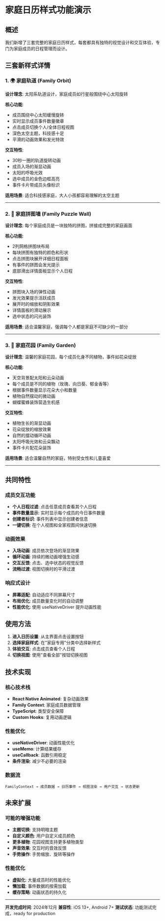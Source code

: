 # 家庭日历样式功能演示

## 概述

我们新增了三套完整的家庭日历样式，每套都具有独特的视觉设计和交互体验，专门为家庭成员的日程管理而设计。

## 三套新样式详情

### 1. 🌍 家庭轨道 (Family Orbit)

**设计理念**: 太阳系轨道设计，家庭成员如行星般围绕中心太阳旋转

**核心功能**:
- 成员围绕中心太阳缓慢旋转
- 实时显示成员事件数量徽章
- 点击成员切换个人/全体日程视图
- 深色太空主题，科技感十足
- 平滑的动画效果和发光特效

**交互特性**:
- 30秒一圈的轨道旋转动画
- 成员入场的渐显动画
- 太阳的呼吸光效
- 选中成员的金色边框高亮
- 事件卡片带成员头像标识

**适用场景**: 适合科技感家庭，大人小孩都容易理解的太空主题

---

### 2. 🧩 家庭拼图墙 (Family Puzzle Wall)

**设计理念**: 每个家庭成员是一块独特的拼图，拼接成完整的家庭画面

**核心功能**:
- 2列网格拼图块布局
- 每块拼图有独特的颜色和形状
- 点击拼图块展开详细日程面板
- 有事件的拼图会发光提示
- 底部滑出详情面板显示个人日程

**交互特性**:
- 拼图块入场的弹性动画
- 发光效果提示活跃成员
- 展开时的缩放和阴影效果
- 详情面板的滑动展示
- 选中状态的闪光装饰

**适用场景**: 适合温馨家庭，强调每个人都是家庭不可缺少的一部分

---

### 3. 🌺 家庭花园 (Family Garden)

**设计理念**: 温馨的家庭花园，每个成员化身不同植物，事件如花朵绽放

**核心功能**:
- 天空背景配太阳和云朵动画
- 每个成员是不同的植物（玫瑰、向日葵、郁金香等）
- 根据事件数量显示花朵大小和数量
- 植物自然摆动的微动画
- 蝴蝶蜜蜂装饰营造生机感

**交互特性**:
- 植物生长的渐显动画
- 花朵绽放的缩放效果
- 自然的摆动循环动画
- 太阳呼吸光效和云朵飘动
- 事件卡片配花朵装饰

**适用场景**: 适合温馨自然的家庭，特别受女性和儿童喜爱

---

## 共同特性

### 成员交互功能
- **个人日程过滤**: 点击任意成员查看其个人日程
- **事件数量显示**: 实时显示每个成员的今日事件数量
- **创建者标识**: 事件列表中显示创建者信息
- **一键切换**: 在个人视图和全家视图间快速切换

### 动画效果
- **入场动画**: 成员依次登场的渐显效果
- **循环动画**: 持续的微动画增强生动感
- **交互反馈**: 点击、选中状态的视觉反馈
- **流畅过渡**: 视图切换时的平滑过渡

### 响应式设计
- **屏幕适配**: 自动适应不同屏幕尺寸
- **布局优化**: 成员数量变化时的自动调整
- **性能优化**: 使用 useNativeDriver 提升动画性能

## 使用方法

1. **进入日历设置**: 从主界面点击设置按钮
2. **选择家庭样式**: 在"家庭专用"分类中选择新样式
3. **体验交互**: 点击成员查看个人日程
4. **切换视图**: 使用"查看全部"按钮切换视图

## 技术实现

### 核心技术栈
- **React Native Animated**: 复杂动画效果
- **Family Context**: 家庭成员数据管理
- **TypeScript**: 类型安全保障
- **Custom Hooks**: 复用动画逻辑

### 性能优化
- **useNativeDriver**: 动画性能优化
- **useMemo**: 计算结果缓存
- **useCallback**: 函数引用稳定
- **条件渲染**: 减少不必要的渲染

### 数据流
```
FamilyContext → 成员数据 → 日历事件 → 视图渲染 → 用户交互 → 状态更新
```

## 未来扩展

### 可能的增强功能
- **主题切换**: 支持明暗主题
- **自定义颜色**: 用户自定义成员颜色
- **更多植物**: 花园视图支持更多植物类型
- **声音效果**: 交互时的音效反馈
- **手势操作**: 手势缩放、旋转等操作

### 性能优化
- **虚拟化**: 大量成员时的性能优化
- **懒加载**: 事件数据的按需加载
- **缓存策略**: 动画状态的持久化

---

**开发完成时间**: 2024年12月
**兼容性**: iOS 13+, Android 7+
**测试状态**: 功能测试完成，ready for production 